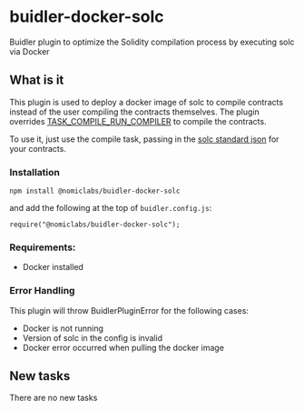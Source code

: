 # buidler-docker-solc
Buidler plugin to optimize the Solidity compilation process by executing solc via Docker

## What is it

This plugin is used to deploy a docker image of solc to compile contracts instead of the user compiling the contracts themselves. The plugin overrides [TASK_COMPILE_RUN_COMPILER](https://github.com/nomiclabs/buidler/blob/master/src/builtin-tasks/task-names.ts#L10) to compile the contracts.

To use it, just use the compile task, passing in the [solc standard json](https://solidity.readthedocs.io/en/v0.5.5/using-the-compiler.html#compiler-input-and-output-json-description) for your contracts.

### Installation

`npm install @nomiclabs/buidler-docker-solc`

and add the following at the top of `buidler.config.js`:

`require("@nomiclabs/buidler-docker-solc");`

### Requirements:

* Docker installed

### Error Handling

This plugin will throw BuidlerPluginError for the following cases:

* Docker is not running
* Version of solc in the config is invalid
* Docker error occurred when pulling the docker image

## New tasks

There are no new tasks

